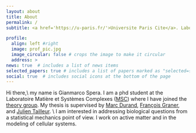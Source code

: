 ```yaml
---
layout: about
title: About
permalink: /
subtitle: <a href='https://u-paris.fr/'>Universite Paris Cite</a>. Laboratoire Matière et Systèmes Complexes <a href='http://www.msc.univ-paris-diderot.fr/'>MSC</a>

profile:
  align: left #right
  image: prof_pic.jpg
  image_circular: false # crops the image to make it circular
  address: >
news: true  # includes a list of news items
selected_papers: true # includes a list of papers marked as "selected={true}"
social: true  # includes social icons at the bottom of the page
---
```



Hi there,\\
my name is Gianmarco Spera. I am a phd student at the Laboratoire Matière et Systèmes Complexes (<a href='http://www.msc.univ-paris-diderot.fr/'>MSC</a>) where I have joined the <a href='https://sites.google.com/view/theory-of-complex-systems/welcome?authuser=0'>theory group</a>.
My thesis is supervised by <a href='https://www.marcdurand.net/'>Marc Durand</a>, <a href='http://francois.graner.name/'>François Graner</a>, and <a href='http://www.msc.univ-paris-diderot.fr/~jtailleu/'>Julien Tailleur</a>. \\
I am interested in addressing biological questions from a statistical mechanics point of view.
I work on active matter and in the modeling of cellular systems.
